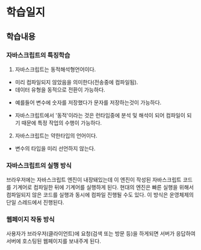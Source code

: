 # 학습일지
## 학습내용
### 자바스크립트의 특징학습
1. 자바스크립트는 동적해석형언어이다.
* 미리 컴파일되지 않았음을 의미한다(전송중에 컴파일됨).
* 데이터 유형을 동적으로 전환이 가능하다.
- 예를들어 변수에 숫자를 저장했다가 문자를 저장하는것이 가능하다.
* 자바스크립트에서 '동적'이라는 것은 런타임중에 분석 및 해석이 되어 컴파일이 되기 때문에 특정 작업의 수행이 가능하다.
2. 자바스크립트는 약한타입의 언어이다.
* 변수의 타입을 미리 선언하지 않는다.

### 자바스크립트의 실행 방식
브라우저에는 자바스크립트 엔진이 내장돼있는데 이 엔진이 작성된 자바스크립트 코드를 기계어로 컴파일한 뒤에 기계어를 실행하게 된다.
현대의 엔진은 빠른 실행을 위해서 컴파일되지 않은 코드를 실행과 동시에 컴파일 진행될 수도 있다.
이 방식은 운영체제의 단일 스레드에서 진행된다.

### 웹페이지 작동 방식
사용자가 브라우저(클라이언트)에 요청(검색 또는 방문 등)을 하게되면 서버가 응답하여 서버에 호스팅된 웹페이지를 보내주게 된다.
